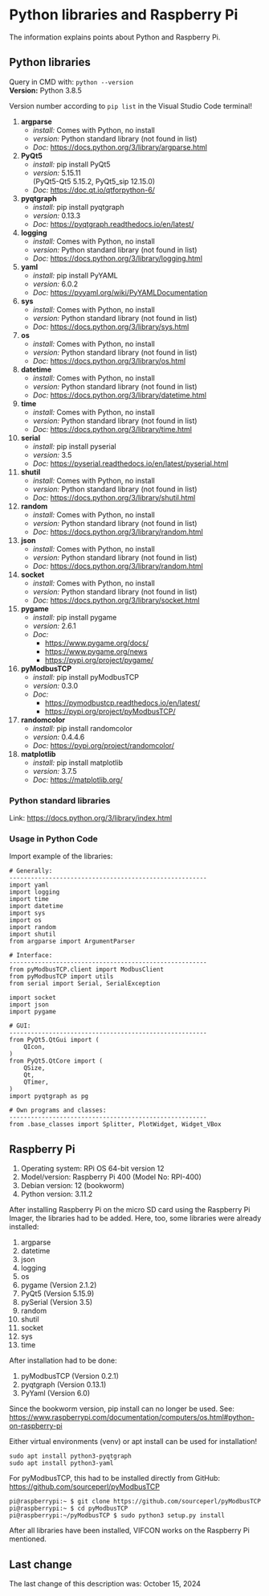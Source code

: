 # Python libraries and Raspberry Pi

The information explains points about Python and Raspberry Pi.

## Python libraries

Query in CMD with: `python --version`   
**Version:** Python 3.8.5

Version number according to `pip list` in the Visual Studio Code terminal!

1. **argparse**
    - *install:* Comes with Python, no install
    - *version:* Python standard library (not found in list)
    - *Doc:* https://docs.python.org/3/library/argparse.html
2. **PyQt5**
    - *install:* pip install PyQt5
    - *version:* 5.15.11   
    (PyQt5-Qt5 5.15.2, PyQt5_sip 12.15.0)
    - *Doc:* https://doc.qt.io/qtforpython-6/
3. **pyqtgraph**
    - *install:* pip install pyqtgraph
    - *version:* 0.13.3
    - *Doc:* https://pyqtgraph.readthedocs.io/en/latest/
4. **logging**
    - *install:* Comes with Python, no install
    - *version:* Python standard library (not found in list)
    - *Doc:* https://docs.python.org/3/library/logging.html
5. **yaml**
    - *install:* pip install PyYAML
    - *version:* 6.0.2
    - *Doc:* https://pyyaml.org/wiki/PyYAMLDocumentation
6. **sys**
    - *install:* Comes with Python, no install
    - *version:* Python standard library (not found in list)
    - *Doc:* https://docs.python.org/3/library/sys.html
7. **os**
    - *install:* Comes with Python, no install
    - *version:* Python standard library (not found in list)
    - *Doc:* https://docs.python.org/3/library/os.html
8. **datetime**
    - *install:* Comes with Python, no install
    - *version:* Python standard library (not found in list)
    - *Doc:* https://docs.python.org/3/library/datetime.html
9. **time**
    - *install:* Comes with Python, no install
    - *version:* Python standard library (not found in list)
    - *Doc:* https://docs.python.org/3/library/time.html
10. **serial**
    - *install:* pip install pyserial
    - *version:* 3.5
    - *Doc:* https://pyserial.readthedocs.io/en/latest/pyserial.html
11. **shutil**
    - *install:* Comes with Python, no install 
    - *version:* Python standard library (not found in list) 
    - *Doc:* https://docs.python.org/3/library/shutil.html
12. **random**
    - *install:* Comes with Python, no install 
    - *version:* Python standard library (not found in list)
    - *Doc:* https://docs.python.org/3/library/random.html
13. **json**
    - *install:* Comes with Python, no install
    - *version:* Python standard library (not found in list)
    - *Doc:* https://docs.python.org/3/library/random.html
14. **socket**
    - *install:* Comes with Python, no install
    - *version:* Python standard library (not found in list)
    - *Doc:* https://docs.python.org/3/library/socket.html
15. **pygame**
    - *install:* pip install pygame
    - *version:* 2.6.1
    - *Doc:* 
        - https://www.pygame.org/docs/
        - https://www.pygame.org/news
        - https://pypi.org/project/pygame/  
16. **pyModbusTCP**    
    - *install:* pip install pyModbusTCP
    - *version:* 0.3.0
    - *Doc:* 
        - https://pymodbustcp.readthedocs.io/en/latest/
        - https://pypi.org/project/pyModbusTCP/ 
17. **randomcolor**
    - *install:* pip install randomcolor
    - *version:* 0.4.4.6
    - *Doc:* https://pypi.org/project/randomcolor/ 
18. **matplotlib**
    - *install:* pip install matplotlib
    - *version:* 3.7.5
    - *Doc:* https://matplotlib.org/

### Python standard libraries
Link: https://docs.python.org/3/library/index.html

### Usage in Python Code

Import example of the libraries:
```
# Generally:
-------------------------------------------------------
import yaml
import logging
import time
import datetime
import sys
import os
import random
import shutil
from argparse import ArgumentParser

# Interface:
-------------------------------------------------------
from pyModbusTCP.client import ModbusClient
from pyModbusTCP import utils
from serial import Serial, SerialException

import socket   
import json
import pygame

# GUI:
-------------------------------------------------------
from PyQt5.QtGui import (
    QIcon, 
)
from PyQt5.QtCore import (
    QSize,
    Qt,
    QTimer,
)
import pyqtgraph as pg

# Own programs and classes:
-------------------------------------------------------
from .base_classes import Splitter, PlotWidget, Widget_VBox
```

## Raspberry Pi

1. Operating system: RPi OS 64-bit version 12
2. Model/version: Raspberry Pi 400 (Model No: RPI-400)
3. Debian version: 12 (bookworm)
4. Python version: 3.11.2

After installing Raspberry Pi on the micro SD card using the Raspberry Pi Imager, the libraries had to be added. Here, too, some libraries were already installed:

1. argparse
2. datetime
3. json
4. logging
5. os
6. pygame (Version 2.1.2)
7. PyQt5 (Version 5.15.9)
8. pySerial (Version 3.5)
9. random
10. shutil
11. socket
12. sys
13. time

After installation had to be done:

1. pyModbusTCP (Version 0.2.1)
2. pyqtgraph (Version 0.13.1) 
3. PyYaml (Version 6.0)

Since the bookworm version, pip install can no longer be used. See: https://www.raspberrypi.com/documentation/computers/os.html#python-on-raspberry-pi

Either virtual environments (venv) or apt install can be used for installation!

```
sudo apt install python3-pyqtgraph
sudo apt install python3-yaml
```

For pyModbusTCP, this had to be installed directly from GitHub: https://github.com/sourceperl/pyModbusTCP

```
pi@raspberrypi:~ $ git clone https://github.com/sourceperl/pyModbusTCP
pi@raspberrypi:~ $ cd pyModbusTCP
pi@raspberrypi:~/pyModbusTCP $ sudo python3 setup.py install
```

After all libraries have been installed, VIFCON works on the Raspberry Pi mentioned.

## Last change

The last change of this description was: October 15, 2024